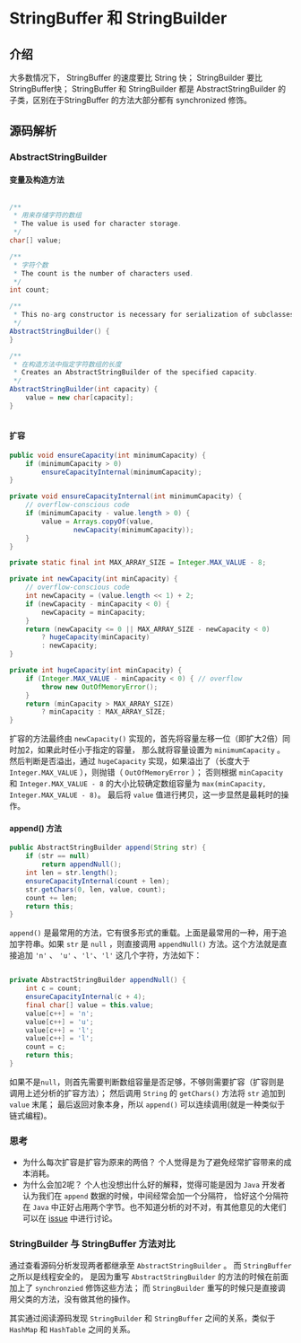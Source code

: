 # StringBuffer 和 StringBuilder
## 介绍
大多数情况下， StringBuffer 的速度要比 String 快； StringBuilder  要比StringBuffer快；
StringBuffer 和 StringBuilder 都是 AbstractStringBuilder 的子类，区别在于StringBuffer
的方法大部分都有 synchronized 修饰。<br/>

## 源码解析

### AbstractStringBuilder 

#### 变量及构造方法

``` java

/**
 * 用来存储字符的数组
 * The value is used for character storage.
 */
char[] value;

/**
 * 字符个数 
 * The count is the number of characters used.
 */
int count;

/**
 * This no-arg constructor is necessary for serialization of subclasses.
 */
AbstractStringBuilder() {
}

/**
 * 在构造方法中指定字符数组的长度
 * Creates an AbstractStringBuilder of the specified capacity.
 */
AbstractStringBuilder(int capacity) {
    value = new char[capacity];
}
    
```


#### 扩容

``` java
public void ensureCapacity(int minimumCapacity) {
    if (minimumCapacity > 0)
        ensureCapacityInternal(minimumCapacity);
}

private void ensureCapacityInternal(int minimumCapacity) {
    // overflow-conscious code
    if (minimumCapacity - value.length > 0) {
        value = Arrays.copyOf(value,
                newCapacity(minimumCapacity));
    }
}

private static final int MAX_ARRAY_SIZE = Integer.MAX_VALUE - 8;

private int newCapacity(int minCapacity) {
    // overflow-conscious code
    int newCapacity = (value.length << 1) + 2;
    if (newCapacity - minCapacity < 0) {
        newCapacity = minCapacity;
    }
    return (newCapacity <= 0 || MAX_ARRAY_SIZE - newCapacity < 0)
        ? hugeCapacity(minCapacity)
        : newCapacity;
}

private int hugeCapacity(int minCapacity) {
    if (Integer.MAX_VALUE - minCapacity < 0) { // overflow
        throw new OutOfMemoryError();
    }
    return (minCapacity > MAX_ARRAY_SIZE)
        ? minCapacity : MAX_ARRAY_SIZE;
}
```

扩容的方法最终由 `newCapacity()`  实现的，首先将容量左移一位（即扩大2倍）同时加2，如果此时任小于指定的容量，
那么就将容量设置为 `minimumCapacity` 。
然后判断是否溢出，通过 `hugeCapacity` 实现，如果溢出了（长度大于 `Integer.MAX_VALUE` ），则抛错（ `OutOfMemoryError` ）；
否则根据 `minCapacity` 和 `Integer.MAX_VALUE - 8` 的大小比较确定数组容量为 `max(minCapacity, Integer.MAX_VALUE - 8)`。
最后将 `value`  值进行拷贝，这一步显然是最耗时的操作。

#### append() 方法

``` java
public AbstractStringBuilder append(String str) {
    if (str == null)
        return appendNull();
    int len = str.length();
    ensureCapacityInternal(count + len);
    str.getChars(0, len, value, count);
    count += len;
    return this;
}
```
`append()` 是最常用的方法，它有很多形式的重载。上面是最常用的一种，用于追加字符串。如果 `str` 是 `null` ，则直接调用
`appendNull()` 方法。这个方法就是直接追加 `'n'` 、 `'u'` 、`'l'`、`'l'` 这几个字符，方法如下：

``` java

private AbstractStringBuilder appendNull() {
    int c = count;
    ensureCapacityInternal(c + 4);
    final char[] value = this.value;
    value[c++] = 'n';
    value[c++] = 'u';
    value[c++] = 'l';
    value[c++] = 'l';
    count = c;
    return this;
}

```

如果不是` null `，则首先需要判断数组容量是否足够，不够则需要扩容（扩容则是调用上述分析的扩容方法）；
然后调用 `String` 的 `getChars()` 方法将 `str` 追加到 `value`  末尾；
最后返回对象本身，所以 `append()` 可以连续调用(就是一种类似于链式编程)。


### 思考
- 为什么每次扩容是扩容为原来的两倍？
个人觉得是为了避免经常扩容带来的成本消耗。
- 为什么会加2呢？
个人也没想出什么好的解释，觉得可能是因为 `Java` 开发者认为我们在 `append` 数据的时候，中间经常会加一个分隔符，
恰好这个分隔符在 `Java` 中正好占用两个字节。也不知道分析的对不对，有其他意见的大佬们可以在 [issue](https://github.com/joyang1/JavaInterview/issues/2)
中进行讨论。


### StringBuilder 与 StringBuffer 方法对比

通过查看源码分析发现两者都继承至 `AbstractStringBuilder` 。 而 `StringBuffer` 之所以是线程安全的，
是因为重写 `AbstractStringBuilder` 的方法的时候在前面加上了 `synchronzied` 修饰这些方法；
而 `StringBuilder` 重写的时候只是直接调用父类的方法，没有做其他的操作。

其实通过阅读源码发现 `StringBuilder` 和 `StringBuffer` 之间的关系，类似于 `HashMap` 和 `HashTable`
之间的关系。


